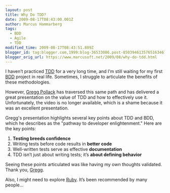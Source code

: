 ```yaml
---
layout: post
title: Why Do TDD?
date: 2009-08-17T08:43:00.001Z
author: Marcus Hammarberg
tags:
  - BDD
  - Agile
  - TDD
modified_time: 2009-08-17T08:43:51.809Z
blogger_id: tag:blogger.com,1999:blog-36533086.post-8503946135765163467
blogger_orig_url: https://www.marcusoft.net/2009/08/why-do-tdd.html
---
```


I haven’t practiced [TDD](http://en.wikipedia.org/wiki/Test-driven_development) for a very long time, and I’m still waiting for my first [BDD](http://dannorth.net/introducing-bdd) project in real life. Sometimes, I struggle to articulate the benefits of these methodologies.

However, [Gregg Pollack](http://railsenvy.com/) has traversed this same path and has delivered a great presentation on the value of TDD and how to effectively use it. Unfortunately, the video is no longer available, which is a shame because it was an excellent presentation.

Gregg's presentation highlights several key points about TDD and BDD, which he describes as the "pathway to developer enlightenment." Here are the key points:

1. **Testing breeds confidence**
2. Writing tests before code results in **better code**
3. Well-written tests serve as effective **documentation**
4. TDD isn’t just about writing tests; it’s **about defining behavior**

Seeing these points articulated was like having my own thoughts validated. Thank you, [Gregg](http://railsenvy.com/2007/10/03/how-i-learned-to-love-testing-presentation).

Also, I might need to explore [Ruby](http://www.ruby-lang.org/en/). It’s been recommended by many people...
